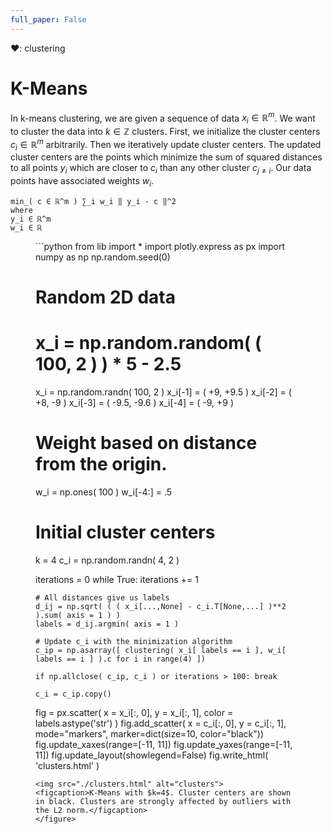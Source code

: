 ```yaml
---
full_paper: False
---
```

❤: clustering

# K-Means

In k-means clustering, we are given a sequence of data $x_i ∈ ℝ^m$. We want to cluster the data into $k ∈ ℤ$ clusters. First, we initialize the <span class="def">cluster centers $c_i ∈ ℝ^m$</span> arbitrarily. Then we iteratively update cluster centers. The updated cluster centers are the points which minimize the sum of squared distances to all <span class="def:y">points $y_i$ which are closer to $c_i$ than any other cluster $c_{j \neq i}$</span>. <span class="def">Our data points have associated weights $w_i$.</span>

```iheartla
min_( c ∈ ℝ^m ) ∑_i w_i ‖ y_i - c ‖^2
where
y_i ∈ ℝ^m
w_i ∈ ℝ
```

<figure>
```python
from lib import *
import plotly.express as px
import numpy as np
np.random.seed(0)

# Random 2D data
# x_i = np.random.random( ( 100, 2 ) ) * 5 - 2.5
x_i = np.random.randn( 100, 2 )
x_i[-1] = ( +9, +9.5 )
x_i[-2] = ( +8, -9 )
x_i[-3] = ( -9.5, -9.6 )
x_i[-4] = ( -9, +9 )

# Weight based on distance from the origin.
w_i = np.ones( 100 )
w_i[-4:] = .5

# Initial cluster centers
k = 4
c_i = np.random.randn( 4, 2 )

iterations = 0
while True:
    iterations += 1

    # All distances give us labels
    d_ij = np.sqrt( ( ( x_i[...,None] - c_i.T[None,...] )**2 ).sum( axis = 1 ) )
    labels = d_ij.argmin( axis = 1 )

    # Update c_i with the minimization algorithm
    c_ip = np.asarray([ clustering( x_i[ labels == i ], w_i[ labels == i ] ).c for i in range(4) ])

    if np.allclose( c_ip, c_i ) or iterations > 100: break

    c_i = c_ip.copy()

fig = px.scatter( x = x_i[:, 0], y = x_i[:, 1], color = labels.astype('str') )
fig.add_scatter( x = c_i[:, 0], y = c_i[:, 1], mode="markers", marker=dict(size=10, color="black"))
fig.update_xaxes(range=[-11, 11])
fig.update_yaxes(range=[-11, 11])
fig.update_layout(showlegend=False)
fig.write_html( 'clusters.html' )
```
<img src="./clusters.html" alt="clusters">
<figcaption>K-Means with $k=4$. Cluster centers are shown in black. Clusters are strongly affected by outliers with the L2 norm.</figcaption>
</figure>
